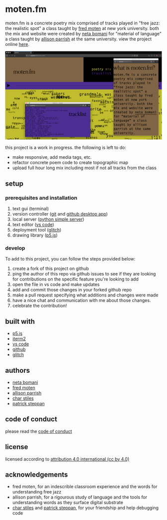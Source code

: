 # moten.fm
moten.fm is a concrete poetry mix comprised of tracks played in "free jazz: the realistic spot" a class taught by [fred moten](https://tisch.nyu.edu/about/directory/performance-studies/fred-moten) at new york university. both the mix and website were created by [neta bomani](https://netabomani.com) for "material of language" a class taught by [allison parrish](https://tisch.nyu.edu/about/directory/itp/853082171) at the same university. view the project online [here](https://moten-dot-fm.glitch.me/).

![a screenshot of the webpage, which is stylized in minimal swiss design](/doc/moten-dot-fm-screenshot.png)

this project is a work in progress. the following is left to do:
* make responsive, add media tags, etc.
* refactor concrete poem code to create topographic map
* upload full hour long mix including most if not all tracks from the class

## setup

### prerequisites and installation

1. text gui (terminal)
2. version controller ([git](https://git-scm.com/downloads) and [github desktop app](https://desktop.github.com/))
3. local server ([python simple server](https://docs.python.org/2/library/simplehttpserver.html))
3. text editor ([vs code](https://code.visualstudio.com/))
4. deployment tool ([glitch](https://glitch.me))
5. drawing library ([p5.js](https://p5js.org/)) 

<!-- Write instructions on how to start working on your project -->
### develop

To add to this project, you can follow the steps provided below:
1. create a fork of this project on github
2. ping the author of this repo via github issues to see if they are looking for contributions on the specific feature you're looking to add
3. open the file in vs code and make updates 
4. add and commit those changes in your forked github repo
5. make a pull request specifying what additions and changes were made
6. have a nice chat and communication with me about those changes. 
7. celebrate the contribution! 


## built with

* [p5.js](https://p5js.org/)
* [iterm2](https://iterm2.com/)
* [vs code](https://code.visualstudio.com/)
* [github](https://github.com) 
* [glitch](https://glitch.me)

## authors

* [neta bomani](https://netabomani.com)
* [fred moten](https://en.wikipedia.org/wiki/Fred_Moten)
* [allison parrish](https://www.decontextualize.com/)
* [char stiles](http://charstiles.com/)
* [patrick steppan](https://patrick.care/)


## code of conduct

please read the [code of conduct](https://www.mozilla.org/en-US/about/governance/policies/participation/) 

## license

licensed according to [attribution 4.0 international (cc by 4.0) ](https://creativecommons.org/licenses/by/4.0/)


## acknowledgements

* fred moten, for an indescrible classroom experience and the words for understanding free jazz
* allison parrish, for a rigourous study of language and the tools for understanding words as they surface digital substrate
* [char stiles](http://charstiles.com/) and [patrick steppan](https://patrick.care/), for your friendship and help debugging code

